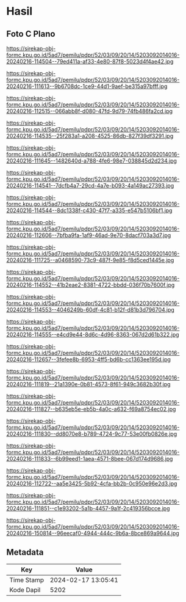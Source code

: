 # Hasil

## Foto C Plano

https://sirekap-obj-formc.kpu.go.id/5ad7/pemilu/pdpr/52/03/09/20/14/5203092014016-20240216-114504--79ed411a-af33-4e80-87f8-5023d4f4ae42.jpg

https://sirekap-obj-formc.kpu.go.id/5ad7/pemilu/pdpr/52/03/09/20/14/5203092014016-20240216-111613--9b6708dc-1ce9-44d1-9aef-be315a97bfff.jpg

https://sirekap-obj-formc.kpu.go.id/5ad7/pemilu/pdpr/52/03/09/20/14/5203092014016-20240216-112515--066abb8f-d080-47fd-9d79-74fb486fa2cd.jpg

https://sirekap-obj-formc.kpu.go.id/5ad7/pemilu/pdpr/52/03/09/20/14/5203092014016-20240216-114535--25f283a1-a208-4525-86db-827f39df3291.jpg

https://sirekap-obj-formc.kpu.go.id/5ad7/pemilu/pdpr/52/03/09/20/14/5203092014016-20240216-111645--1482640d-a788-4fe6-98e7-038845d2d234.jpg

https://sirekap-obj-formc.kpu.go.id/5ad7/pemilu/pdpr/52/03/09/20/14/5203092014016-20240216-114541--7dcfb4a7-29cd-4a7e-b093-4a149ac27393.jpg

https://sirekap-obj-formc.kpu.go.id/5ad7/pemilu/pdpr/52/03/09/20/14/5203092014016-20240216-114544--8dc1338f-c430-47f7-a335-e547b5106bf1.jpg

https://sirekap-obj-formc.kpu.go.id/5ad7/pemilu/pdpr/52/03/09/20/14/5203092014016-20240216-112606--7bfba9fa-1af9-46ad-9e70-8dacf703a3d7.jpg

https://sirekap-obj-formc.kpu.go.id/5ad7/pemilu/pdpr/52/03/09/20/14/5203092014016-20240216-111725--a0468590-73c9-487f-9e85-f8d5ced1445e.jpg

https://sirekap-obj-formc.kpu.go.id/5ad7/pemilu/pdpr/52/03/09/20/14/5203092014016-20240216-114552--41b2eae2-8381-4722-bbdd-036f70b7600f.jpg

https://sirekap-obj-formc.kpu.go.id/5ad7/pemilu/pdpr/52/03/09/20/14/5203092014016-20240216-114553--4046249b-60df-4c81-b12f-d81b3d796704.jpg

https://sirekap-obj-formc.kpu.go.id/5ad7/pemilu/pdpr/52/03/09/20/14/5203092014016-20240216-114555--e4cd9e44-8d6c-4d96-8363-067d2d61b322.jpg

https://sirekap-obj-formc.kpu.go.id/5ad7/pemilu/pdpr/52/03/09/20/14/5203092014016-20240216-112657--3fefee8b-6953-4ff5-bd6b-cc1363ee195d.jpg

https://sirekap-obj-formc.kpu.go.id/5ad7/pemilu/pdpr/52/03/09/20/14/5203092014016-20240216-111819--21a1390e-0b81-4573-8f61-949c3682b30f.jpg

https://sirekap-obj-formc.kpu.go.id/5ad7/pemilu/pdpr/52/03/09/20/14/5203092014016-20240216-111827--b635eb5e-eb5b-4a0c-a632-f69a8754ec02.jpg

https://sirekap-obj-formc.kpu.go.id/5ad7/pemilu/pdpr/52/03/09/20/14/5203092014016-20240216-111830--dd8070e8-b789-4724-9c77-53e00fb0826e.jpg

https://sirekap-obj-formc.kpu.go.id/5ad7/pemilu/pdpr/52/03/09/20/14/5203092014016-20240216-111833--6b99eed1-1aea-4571-8bee-067d174d9686.jpg

https://sirekap-obj-formc.kpu.go.id/5ad7/pemilu/pdpr/52/03/09/20/14/5203092014016-20240216-112722--aa5e3425-5b92-4cfa-bb2b-0c950e96e2d3.jpg

https://sirekap-obj-formc.kpu.go.id/5ad7/pemilu/pdpr/52/03/09/20/14/5203092014016-20240216-111851--c1e93202-5a1b-4457-9a1f-2c419356bcce.jpg

https://sirekap-obj-formc.kpu.go.id/5ad7/pemilu/pdpr/52/03/09/20/14/5203092014016-20240216-150814--96eecaf0-4944-444c-9b6a-8bce869a9644.jpg


## Metadata

| Key        | Value               |
| ---------- | ------------------- |
| Time Stamp | 2024-02-17 13:05:41 |
| Kode Dapil | 5202                |



